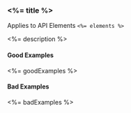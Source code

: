 ### <%= title %>
Applies to API Elements `<%= elements %>`

<%= description %>

#### Good Examples
<%= goodExamples %>

#### Bad Examples
<%= badExamples %>


